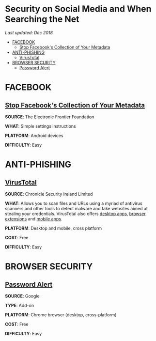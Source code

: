 # Security on Social Media and When Searching the Net

*Last updated: Dec 2018*


* [FACEBOOK](#facebook)
  * [Stop Facebook's Collection of Your Metadata](#stop-facebooks-collection-of-your-metadata)
* [ANTI-PHISHING](#anti-phishing)
  * [VirusTotal](#virustotal)
* [BROWSER SECURITY](#browser-security)
  * [Password Alert](#password-alert)

# FACEBOOK

## [Stop Facebook's Collection of Your Metadata](https://www.eff.org/deeplinks/2018/03/android-users-change-setting-stop-facebooks-collection-your-call-and-text-metadata)

**SOURCE**: The Electronic Frontier Foundation

**WHAT**: Simple settings instructions

**PLATFORM**: Android devices

**DIFFICULTY**: Easy





# ANTI-PHISHING

## [VirusTotal](https://www.virustotal.com/#/home/url)

**SOURCE**: Chronicle Security Ireland Limited

**WHAT**: Allows you to scan files and URLs using a myriad of antivirus scanners and other tools to detect malware and fake websites aimed at stealing your credentials. VirusTotal also offers [desktop apps](https://support.virustotal.com/hc/en-us/articles/115002179065-Desktop-apps), [browser extensions](https://support.virustotal.com/hc/en-us/articles/115002700745-Browser-Extensions) and [mobile apps](https://support.virustotal.com/hc/en-us/articles/115002146549-Mobile-Apps).

**PLATFORM**: Desktop and mobile, cross platform

**COST**: Free

**DIFFICULTY**: Easy







# BROWSER SECURITY

## [Password Alert](https://chrome.google.com/webstore/detail/password-alert/noondiphcddnnabmjcihcjfbhfklnnep?hl=en)

**SOURCE**: Google

**TYPE**: Add-on

**PLATFORM**: Chrome browser (desktop, cross-platform)

**COST**: Free

**DIFFICULTY**: Easy
